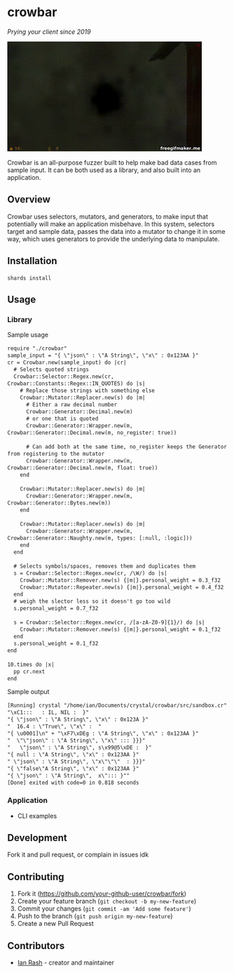 # crowbar
*Prying your client since 2019*

![crowbar](https://github.com/redcodefinal/crowbar/raw/master/crowbar.gif "Crowbar")

Crowbar is an all-purpose fuzzer built to help make bad data cases from sample input. It can be both used as a library, and also built into an application.

## Overview
Crowbar uses selectors, mutators, and generators, to make input that potentially will make an application misbehave. In this system, selectors target and sample data, passes the data into a mutator to change it in some way, which uses generators to provide the underlying data to manipulate.

## Installation

```
shards install 
```

## Usage

### Library

Sample usage

```crystal
require "./crowbar"
sample_input = "{ \"json\" : \"A String\", \"x\" : 0x123AA }"
cr = Crowbar.new(sample_input) do |cr|
  # Selects quoted strings
  Crowbar::Selector::Regex.new(cr, Crowbar::Constants::Regex::IN_QUOTES) do |s|
    # Replace those strings with something else
    Crowbar::Mutator::Replacer.new(s) do |m|
      # Either a raw decimal number
      Crowbar::Generator::Decimal.new(m)
      # or one that is quoted
      Crowbar::Generator::Wrapper.new(m, Crowbar::Generator::Decimal.new(m, no_register: true))

      # Can add both at the same time, no_register keeps the Generator from registering to the mutator
      Crowbar::Generator::Wrapper.new(m, Crowbar::Generator::Decimal.new(m, float: true))
    end

    Crowbar::Mutator::Replacer.new(s) do |m|
      Crowbar::Generator::Wrapper.new(m, Crowbar::Generator::Bytes.new(m))
    end

    Crowbar::Mutator::Replacer.new(s) do |m|
      Crowbar::Generator::Wrapper.new(m, Crowbar::Generator::Naughty.new(m, types: [:null, :logic]))
    end
  end

  # Selects symbols/spaces, removes them and duplicates them
  s = Crowbar::Selector::Regex.new(cr, /\W/) do |s|
    Crowbar::Mutator::Remover.new(s) {|m|}.personal_weight = 0.3_f32
    Crowbar::Mutator::Repeater.new(s) {|m|}.personal_weight = 0.4_f32
  end
  # weigh the slector less so it doesn't go too wild
  s.personal_weight = 0.7_f32

  s = Crowbar::Selector::Regex.new(cr, /[a-zA-Z0-9]{1}/) do |s|
    Crowbar::Mutator::Remover.new(s) {|m|}.personal_weight = 0.1_f32
  end
  s.personal_weight = 0.1_f32
end 

10.times do |x|
  pp cr.next
end
```
Sample output
```
[Running] crystal "/home/ian/Documents/crystal/crowbar/src/sandbox.cr"
"\xC1:::   : IL, NIL :  }"
"{ \"json\" : \"A String\", \"x\" : 0x123A }"
"  16.4 : \"True\", \"x\" :  "
"{ \u0001]\n" + "\xF7\xDEg : \"A String\", \"x\" : 0x123AA }"
"  \"\"json\" : \"A String\", \"x\" ::: }}}"
"   \"json\" : \"A String\", s\x99@5\xDE :  }"
"{ null : \"A String\", \"x\" : 0x123AA }"
" \"json\" : \"A String\", \"x\"\"\"  : }}}"
"{ \"false\"A String\", \"x\" : 0x123AA }"
"{ \"json\" : \"A String\",  x\"::: }""
[Done] exited with code=0 in 0.818 seconds
```
### Application

- CLI examples

## Development

Fork it and pull request, or complain in issues idk

## Contributing

1. Fork it (<https://github.com/your-github-user/crowbar/fork>)
2. Create your feature branch (`git checkout -b my-new-feature`)
3. Commit your changes (`git commit -am 'Add some feature'`)
4. Push to the branch (`git push origin my-new-feature`)
5. Create a new Pull Request

## Contributors

- [Ian Rash](https://github.com/redcodefinal) - creator and maintainer
